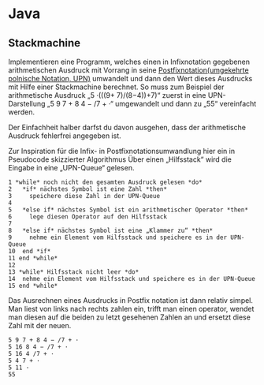 # Java 

## Stackmachine

Implementieren eine Programm, welches einen in Infixnotation gegebenen arithmetischen Ausdruck mit
Vorrang in seine [Postfixnotation(umgekehrte polnische Notation, UPN)](https://de.wikipedia.org/wiki/Umgekehrte_polnische_Notation) umwandelt und dann den Wert dieses
Ausdrucks mit Hilfe einer Stackmachine berechnet. So muss zum Beispiel der arithmetische Ausdruck „5 ·(((9+
7)/(8−4))+7)“ zuerst in eine UPN-Darstellung „5 9 7 + 8 4 − /7 + ·“ umgewandelt und dann zu „55“ vereinfacht
werden. 

Der Einfachheit halber darfst du davon ausgehen, dass der arithmetische Ausdruck fehlerfrei angegeben ist. 

Zur Inspiration für die Infix- in Postfixnotationsumwandlung hier ein in Pseudocode skizzierter Algorithmus
Über einen „Hilfsstack“ wird die Eingabe in eine „UPN-Queue“ gelesen. 

```
1 *while* noch nicht den gesamten Ausdruck gelesen *do*
2   *if* nächstes Symbol ist eine Zahl *then*
3     speichere diese Zahl in der UPN-Queue
4
5   *else if* nächstes Symbol ist ein arithmetischer Operator *then*
6     lege diesen Operator auf den Hilfsstack
7
8   *else if* nächstes Symbol ist eine „Klammer zu“ *then*
9     nehme ein Element vom Hilfsstack und speichere es in der UPN-Queue
10  end *if*
11 end *while*
12
13 *while* Hilfsstack nicht leer *do*
14  nehme ein Element vom Hilfsstack und speichere es in der UPN-Queue
15 end *while*
```

Das Ausrechnen eines Ausdrucks in Postfix notation ist dann relativ simpel. Man liest von links nach rechts zahlen ein, trifft man einen operator, wendet man diesen auf die beiden zu letzt gesehenen Zahlen an und ersetzt diese Zahl mit der neuen. 

```
5 9 7 + 8 4 − /7 + ·
5 16 8 4 − /7 + ·
5 16 4 /7 + ·
5 4 7 + ·
5 11 ·
55
```
